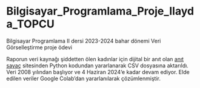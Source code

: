 # Bilgisayar_Programlama_Proje_Ilayda_TOPCU
Bilgisayar Programlama II dersi 2023-2024 bahar dönemi Veri Görselleştirme proje ödevi

Raporun veri kaynağı şiddetten ölen kadınlar için dijital bir anıt olan [anıt sayaç](https://anitsayac.com/?year=2024) sitesinden Python kodundan yararlanarak CSV dosyasına aktarıldı. Veri 2008 yılından başlıyor ve 4 Haziran 2024‘e kadar devam ediyor. Elde edilen veriler Google Colab’dan yararlanılarak çözümlenmiştir.
